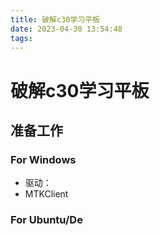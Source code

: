 ```yaml
---
title: 破解c30学习平板
date: 2023-04-30 13:54:48
tags:
---
```



# 破解c30学习平板
## 准备工作
### For Windows
* 驱动：
* MTKClient
### For Ubuntu/De